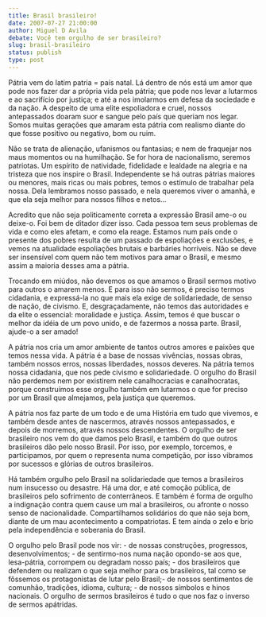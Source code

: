```yaml
---
title: Brasil brasileiro!
date: 2007-07-27 21:00:00
author: Miguel D Avila
debate: Você tem orgulho de ser brasileiro?
slug: brasil-brasileiro
status: publish 
type: post
---
```


Pátria vem do latim patria = país natal. Lá dentro de nós está um amor que pode nos fazer dar a própria vida pela pátria; que pode nos levar a lutarmos e ao sacrifício por justiça; e até a nos imolarmos em defesa da sociedade e da nação. A despeito de uma elite espoliadora e cruel, nossos antepassados doaram suor e sangue pelo país que queriam nos legar. Somos muitas gerações que amaram esta pátria com realismo diante do que fosse positivo ou negativo, bom ou ruim.  

  

Não se trata de alienação, ufanismos ou fantasias; e nem de fraquejar nos maus momentos ou na humilhação. Se for hora de nacionalismo, seremos patriotas. Um espírito de natividade, fidelidade e lealdade na alegria e na tristeza que nos inspire o Brasil. Independente se há outras pátrias maiores ou menores, mais ricas ou mais pobres, temos o estímulo de trabalhar pela nossa. Dela lembramos nosso passado, e nela queremos viver o amanhã, e que ela seja melhor para nossos filhos e netos...  

  

Acredito que não seja politicamente correta a expressão Brasil ame-o ou deixe-o. Foi bem de ditador dizer isso. Cada pessoa tem seus problemas de vida e como eles afetam, e como ela reage. Estamos num país onde o presente dos pobres resulta de um passado de espoliações e exclusões, e vemos na atualidade espoliações brutais e barbáries horríveis. Não se deve ser insensível com quem não tem motivos para amar o Brasil, e mesmo assim a maioria desses ama a pátria.   

  

Trocando em miúdos, não devemos os que amamos o Brasil sermos motivo para outros o amarem menos. E para isso não sermos, é preciso termos cidadania, e expressá-la no que mais ela exige de solidariedade, de senso de nação, de civismo. E, desgraçadamente, não temos das autoridades e da elite o essencial: moralidade e justiça. Assim, temos é que buscar o melhor da idéia de um povo unido, e de fazermos a nossa parte. Brasil, ajude-o a ser amado!   

  

A pátria nos cria um amor ambiente de tantos outros amores e paixões que temos nessa vida. A pátria é a base de nossas vivências, nossas obras, também nossos erros, nossas liberdades, nossos deveres. Na pátria temos nossa cidadania, que nos pede civismo e solidariedade. O orgulho do Brasil não perdemos nem por existirem nele canalhocracias e canalhocratas, porque construímos esse orgulho também em lutarmos o que for preciso por um Brasil que almejamos, pela justiça que queremos.   

  

A pátria nos faz parte de um todo e de uma História em tudo que vivemos, e também desde antes de nascermos, através nossos antepassados, e depois de morremos, através nossos descendentes. O orgulho de ser brasileiro nos vem do que damos pelo Brasil, e também do que outros brasileiros dão pelo nosso Brasil. Por isso, por exemplo, torcemos, e participamos, por quem o representa numa competição, por isso vibramos por sucessos e glórias de outros brasileiros.   

  

Há também orgulho pelo Brasil na solidariedade que temos a brasileiros num insucesso ou desastre. Há uma dor, e até comoção pública, de brasileiros pelo sofrimento de conterrâneos. E também é forma de orgulho a indignação contra quem cause um mal a brasileiros, ou afronte o nosso senso de nacionalidade. Compartilhamos solidários do que não seja bom, diante de um mau acontecimento a compatriotas. E tem ainda o zelo e brio pela independência e soberania do Brasil.  

  

O orgulho pelo Brasil pode nos vir: - de nossas construções, progressos, desenvolvimentos; - de sentirmo-nos numa nação opondo-se aos que, lesa-pátria, corrompem ou degradam nosso país; - dos brasileiros que defendem ou realizam o que seja melhor para os brasileiros, tal como se fôssemos os protagonistas de lutar pelo Brasil;- de nossos sentimentos de comunhão, tradições, idioma, cultura; - de nossos símbolos e hinos nacionais. O orgulho de sermos brasileiros é tudo o que nos faz o inverso de sermos apátridas.
